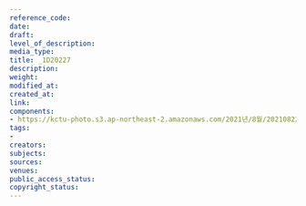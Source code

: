 ```yaml
---
reference_code: 
date: 
draft: 
level_of_description: 
media_type: 
title: _1D20227
description: 
weight: 
modified_at: 
created_at: 
link: 
components:
- https://kctu-photo.s3.ap-northeast-2.amazonaws.com/2021년/8월/20210822_’착취와+무권리의+고용허가제를+말한다!’+이주노동자+증언대회/_1D20227.jpg
tags:
- 
creators: 
subjects: 
sources: 
venues: 
public_access_status: 
copyright_status: 
---
```

